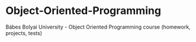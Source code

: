 # Object-Oriented-Programming
Bábes Bolyai University - Object Oriented Programming course (homework, projects, tests)
